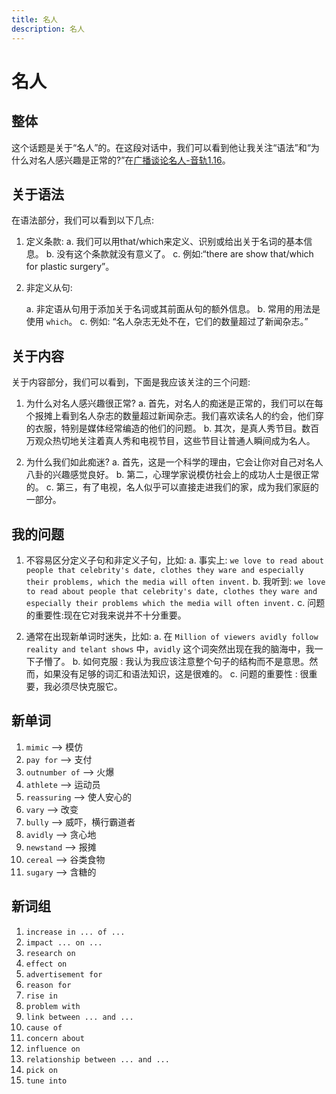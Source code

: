 ```yaml
---
title: 名人
description: 名人
---
```


# 名人

## 整体

这个话题是关于“名人”的。在这段对话中，我们可以看到他让我关注“语法”和“为什么对名人感兴趣是正常的?”在[广播谈论名人-音轨1.16](https://dogwood.xdfsjj.com/pc/audioDetail.html?id=51352&pcrId=12680494&resId=14718879&resSign=c76b28&type=14)。

## 关于语法

在语法部分，我们可以看到以下几点:

1. 定义条款:
    a. 我们可以用that/which来定义、识别或给出关于名词的基本信息。
    b. 没有这个条款就没有意义了。
    c. 例如:“there are show that/which for plastic surgery”。

2. 非定义从句:

    a. 非定语从句用于添加关于名词或其前面从句的额外信息。
    b. 常用的用法是使用 `which`。
    c. 例如: “名人杂志无处不在，它们的数量超过了新闻杂志。”

## 关于内容

关于内容部分，我们可以看到，下面是我应该关注的三个问题:

1. 为什么对名人感兴趣很正常?
    a. 首先，对名人的痴迷是正常的，我们可以在每个报摊上看到名人杂志的数量超过新闻杂志。我们喜欢读名人的约会，他们穿的衣服，特别是媒体经常编造的他们的问题。
    b. 其次，是真人秀节目。数百万观众热切地关注着真人秀和电视节目，这些节目让普通人瞬间成为名人。

2. 为什么我们如此痴迷?
    a. 首先，这是一个科学的理由，它会让你对自己对名人八卦的兴趣感觉良好。
    b. 第二，心理学家说模仿社会上的成功人士是很正常的。
    c. 第三，有了电视，名人似乎可以直接走进我们的家，成为我们家庭的一部分。

## 我的问题

1. 不容易区分定义子句和非定义子句，比如:
    a. 事实上: `we love to read about people that celebrity's date, clothes they ware and especially their problems, which the media will often invent.`
    b. 我听到: `we love to read about people that celebrity's date, clothes they ware and especially their problems which the media will often invent.`
    c. 问题的重要性:现在它对我来说并不十分重要。

2. 通常在出现新单词时迷失，比如:
    a. 在 `Million of viewers avidly follow reality and telant shows` 中，`avidly` 这个词突然出现在我的脑海中，我一下子懵了。
    b. 如何克服 : 我认为我应该注意整个句子的结构而不是意思。然而，如果没有足够的词汇和语法知识，这是很难的。
    c. 问题的重要性 : 很重要，我必须尽快克服它。  

## 新单词

1. `mimic` --> 模仿
2. `pay for` --> 支付
3. `outnumber of` --> 火爆
4. `athlete` --> 运动员
5. `reassuring` --> 使人安心的
6. `vary` --> 改变
7. `bully` --> 威吓，横行霸道者
8. `avidly` --> 贪心地
9. `newstand` --> 报摊
10. `cereal` --> 谷类食物
11. `sugary` --> 含糖的

## 新词组

1. `increase in ... of ...`
2. `impact ... on ...`
3. `research on`
4. `effect on`
5. `advertisement for`
6. `reason for`
7. `rise in`
8. `problem with`
9. `link between ... and ...`
10. `cause of`
11. `concern about`
12. `influence on`
13. `relationship between ... and ...`
14. `pick on`
15. `tune into`
